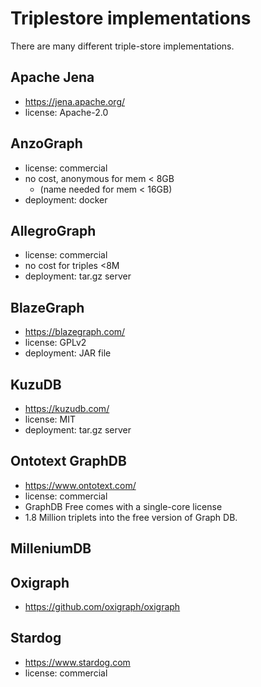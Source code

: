 # Triplestore implementations

There are many different triple-store implementations.


## Apache Jena
  - https://jena.apache.org/
  - license: Apache-2.0

## AnzoGraph 
  - license: commercial
  - no cost, anonymous for mem < 8GB
    - (name needed for mem < 16GB)
  - deployment: docker

## AllegroGraph 
  - license: commercial
  - no cost for triples <8M
  - deployment: tar.gz server

## BlazeGraph
  - https://blazegraph.com/
  - license: GPLv2
  - deployment: JAR file

## KuzuDB
  - https://kuzudb.com/
  - license: MIT
  - deployment: tar.gz server

## Ontotext GraphDB
  - https://www.ontotext.com/
  - license: commercial
  - GraphDB Free comes with a single-core license
  - 1.8 Million triplets into the free version of Graph DB.

## MilleniumDB

## Oxigraph
  - https://github.com/oxigraph/oxigraph

## Stardog
  - https://www.stardog.com
  - license: commercial

